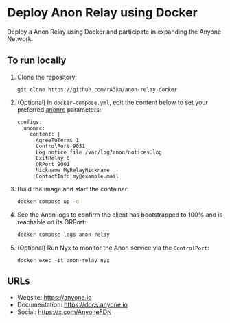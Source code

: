 # Deploy Anon Relay using Docker

Deploy a Anon Relay using Docker and participate in expanding the Anyone Network.

## To run locally

1. Clone the repository:
   ```
   git clone https://github.com/rA3ka/anon-relay-docker
   ```

2. (Optional) In `docker-compose.yml`, edit the content below to set your preferred [anonrc](https://docs.anyone.io/sdk/native-sdk/man-anon-manual) parameters:
   ```
   configs:
     anonrc:
       content: |
         AgreeToTerms 1
         ControlPort 9051
         Log notice file /var/log/anon/notices.log
         ExitRelay 0
         ORPort 9001
         Nickname MyRelayNickname
         ContactInfo my@example.mail
   ```

3. Build the image and start the container:
   ```bash
   docker compose up -d
   ```
4. See the Anon logs to confirm the client has bootstrapped to 100% and is reachable on its ORPort:
   ```bash
   docker compose logs anon-relay
   ```
5. (Optional) Run Nyx to monitor the Anon service via the `ControlPort`:
   ```
   docker exec -it anon-relay nyx
   ```
   
## URLs
 * Website:           https://anyone.io
 * Documentation:     https://docs.anyone.io
 * Social:            https://x.com/AnyoneFDN
